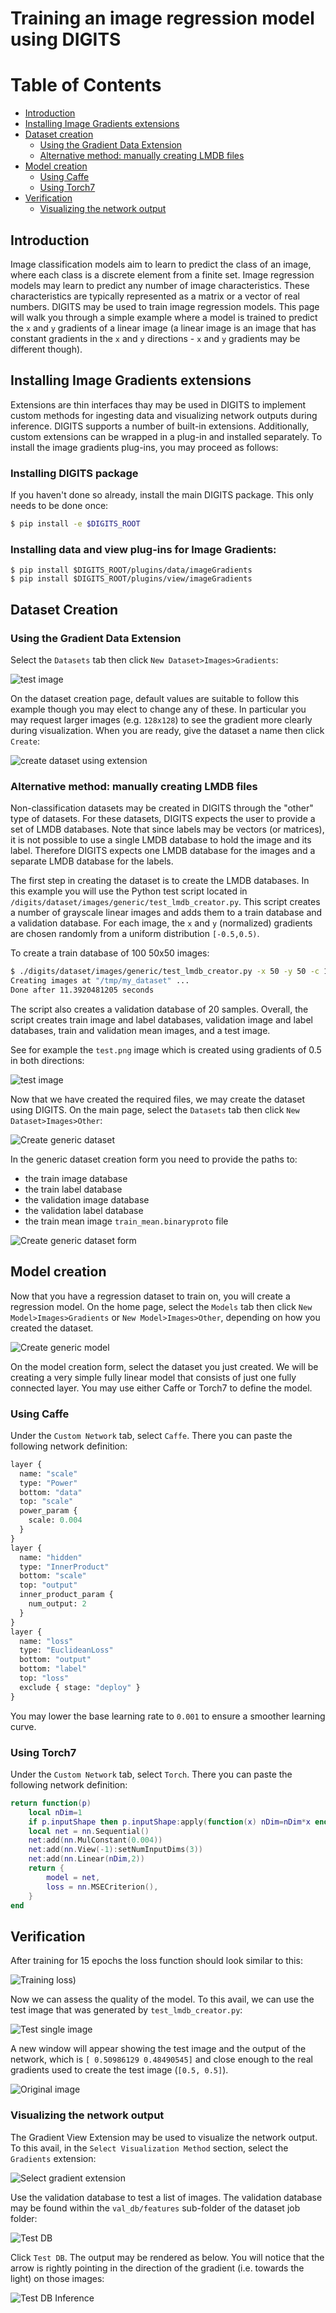 # Training an image regression model using DIGITS

Table of Contents
=================
* [Introduction](#introduction)
* [Installing Image Gradients extensions](#installing-image-gradients-extensions)
* [Dataset creation](#dataset-creation)
    * [Using the Gradient Data Extension](#using-the-gradient-data-extension)
    * [Alternative method: manually creating LMDB files](#alternative-method-manually-creating-lmdb-files)
* [Model creation](#model-creation)
    * [Using Caffe](#using-caffe)
    * [Using Torch7](#using-torch7)
* [Verification](#verification)
    * [Visualizing the network output](#visualizing-the-network-output)

## Introduction

Image classification models aim to learn to predict the class of an image, where each class is a discrete element from a finite set.
Image regression models may learn to predict any number of image characteristics. These characteristics are typically represented as a matrix or a vector of real numbers.
DIGITS may be used to train image regression models. This page will walk you through a simple example where a model is trained to predict the `x` and `y` gradients of a linear image
(a linear image is an image that has constant gradients in the `x` and `y` directions - `x` and `y` gradients may be different though).

## Installing Image Gradients extensions

Extensions are thin interfaces thay may be used in DIGITS to implement custom methods for ingesting data and visualizing network outputs during inference.
DIGITS supports a number of built-in extensions.
Additionally, custom extensions can be wrapped in a plug-in and installed separately.
To install the image gradients plug-ins, you may proceed as follows:

### Installing DIGITS package

If you haven't done so already, install the main DIGITS package.
This only needs to be done once:

```sh
$ pip install -e $DIGITS_ROOT
```

### Installing data and view plug-ins for Image Gradients:

```
$ pip install $DIGITS_ROOT/plugins/data/imageGradients
$ pip install $DIGITS_ROOT/plugins/view/imageGradients
```

## Dataset Creation

### Using the Gradient Data Extension

Select the `Datasets` tab then click `New Dataset>Images>Gradients`:

![test image](select-gradient-data-extension.png)

On the dataset creation page, default values are suitable to follow this example though you may elect to change any of these.
In particular you may request larger images (e.g. `128x128`) to see the gradient more clearly during visualization.
When you are ready, give the dataset a name then click `Create`:

![create dataset using extension](create-dataset-using-extension.png)

### Alternative method: manually creating LMDB files

Non-classification datasets may be created in DIGITS through the "other" type of datasets. For these datasets, DIGITS expects the user to provide a set of LMDB databases.
Note that since labels may be vectors (or matrices), it is not possible to use a single LMDB database to hold the image and its label. Therefore DIGITS expects one LMDB database for the images and a separate LMDB database for the labels.

The first step in creating the dataset is to create the LMDB databases. In this example you will use the Python test script located in `/digits/dataset/images/generic/test_lmdb_creator.py`.
This script creates a number of grayscale linear images and adds them to a train database and a validation database. For each image, the `x` and `y` (normalized) gradients are chosen randomly from a uniform distribution `[-0.5,0.5)`.

To create a train database of 100 50x50 images:
```sh
$ ./digits/dataset/images/generic/test_lmdb_creator.py -x 50 -y 50 -c 100 /tmp/my_dataset
Creating images at "/tmp/my_dataset" ...
Done after 11.3920481205 seconds
```

The script also creates a validation database of 20 samples. Overall, the script creates train image and label databases, validation image and label
databases, train and validation mean images, and a test image.

See for example the `test.png` image which is created using gradients of 0.5 in both directions:

![test image](test.png)

Now that we have created the required files, we may create the dataset using DIGITS.
On the main page, select the `Datasets` tab then click `New Dataset>Images>Other`:

![Create generic dataset](create-generic-dataset.png)

In the generic dataset creation form you need to provide the paths to:
- the train image database
- the train label database
- the validation image database
- the validation label database
- the train mean image `train_mean.binaryproto` file

![Create generic dataset form](create-regression-dataset.png)

## Model creation

Now that you have a regression dataset to train on, you will create a regression model.
On the home page, select the `Models` tab then click `New Model>Images>Gradients` or `New Model>Images>Other`, depending on how you created the dataset.

![Create generic model](create-model.png)

On the model creation form, select the dataset you just created. We will be creating a very simple fully linear model that consists of
just one fully connected layer. You may use either Caffe or Torch7 to define the model.

### Using Caffe

Under the `Custom Network` tab, select `Caffe`. There you can paste the following network definition:
```protobuf
layer {
  name: "scale"
  type: "Power"
  bottom: "data"
  top: "scale"
  power_param {
    scale: 0.004
  }
}
layer {
  name: "hidden"
  type: "InnerProduct"
  bottom: "scale"
  top: "output"
  inner_product_param {
    num_output: 2
  }
}
layer {
  name: "loss"
  type: "EuclideanLoss"
  bottom: "output"
  bottom: "label"
  top: "loss"
  exclude { stage: "deploy" }
}
```

You may lower the base learning rate to `0.001` to ensure a smoother learning curve.

### Using Torch7
Under the `Custom Network` tab, select `Torch`. There you can paste the following network definition:
```lua
return function(p)
    local nDim=1
    if p.inputShape then p.inputShape:apply(function(x) nDim=nDim*x end) end
    local net = nn.Sequential()
    net:add(nn.MulConstant(0.004))
    net:add(nn.View(-1):setNumInputDims(3))
    net:add(nn.Linear(nDim,2))
    return {
        model = net,
        loss = nn.MSECriterion(),
    }
end
```

## Verification

After training for 15 epochs the loss function should look similar to this:

![Training loss](regression-loss.png))

Now we can assess the quality of the model. To this avail, we can use the test image that was generated by `test_lmdb_creator.py`:

![Test single image](regression-test-one.png)

A new window will appear showing the test image and the output of the network, which is `[ 0.50986129 0.48490545]` and close enough
to the real gradients used to create the test image (`[0.5, 0.5]`).

![Original image](regression-output.png)

### Visualizing the network output

The Gradient View Extension may be used to visualize the network output.
To this avail, in the `Select Visualization Method` section, select the `Gradients` extension:

![Select gradient extension](select-gradient-view-extension.png)

Use the validation database to test a list of images.
The validation database may be found within the `val_db/features` sub-folder of the dataset job folder:

![Test DB](test-db.png)

Click `Test DB`.
The output may be rendered as below.
You will notice that the arrow is rightly pointing in the direction of the gradient (i.e. towards the light) on those images:

![Test DB Inference](test-db-inference.png)
